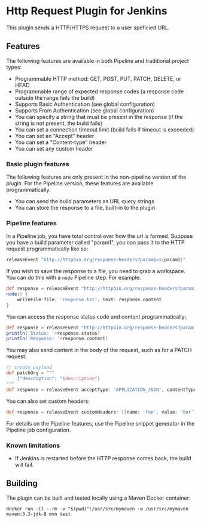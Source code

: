 # Http Request Plugin for Jenkins

This plugin sends a HTTP/HTTPS request to a user speficied URL.

## Features

The following features are available in both Pipeline and traditional
project types:

* Programmable HTTP method: GET, POST, PUT, PATCH, DELETE, or HEAD
* Programmable range of expected response codes (a response code outside the range fails the build)
* Supports Basic Authentication (see global configuration)
* Supports From Authentication (see global configuration)
* You can specify a string that must be present in the response (if the string is not present, the build fails)
* You can set a connection timeout limit (build fails if timeout is exceeded)
* You can set an "Accept" header
* You can set a "Content-type" header
* You can set any custom header

### Basic plugin features

The following features are only present in the non-pipeline version of
the plugin. For the Pipeline version, these features are available
programmatically.

* You can send the build parameters as URL query strings
* You can store the response to a file, built-in to the plugin

### Pipeline features

In a Pipeline job, you have total control over how the url is
formed. Suppose you have a build parameter called "param1",
you can pass it to the HTTP request programmatically like so:

```groovy
releaseEvent "http://httpbin.org/response-headers?param1=${param1}"
```

If you wish to save the response to a file, you need to grab a
workspace. You can do this with a `node` Pipeline step. For
example:

```groovy
def response = releaseEvent "http://httpbin.org/response-headers?param1=${param1}"
node() {
    writeFile file: 'response.txt', text: response.content
}
```

You can access the response status code and content programmatically:

```groovy
def response = releaseEvent "http://httpbin.org/response-headers?param1=${param1}"
println('Status: '+response.status)
println('Response: '+response.content)
```

You may also send content in the body of the request, such as for a PATCH request:

```groovy
// create payload
def patchOrg = """
    {"description": "$description"}
"""
def response = releaseEvent acceptType: 'APPLICATION_JSON', contentType: 'APPLICATION_JSON', httpMode: 'PATCH', requestBody: patchOrg, url: "https://api.github.com/orgs/${orgName}"
```

You can also set custom headers:

```groovy
def response = releaseEvent customHeaders: [[name: 'foo', value: 'bar']]
```

For details on the Pipeline features, use the Pipeline snippet generator
in the Pipeline job configuration.

### Known limitations

* If Jenkins is restarted before the HTTP response comes back, the build will fail.

## Building

The plugin can be built and tested locally using a Maven Docker container:

```
docker run -it --rm -v "$(pwd)":/usr/src/mymaven -w /usr/src/mymaven maven:3.3-jdk-8 mvn test
```
